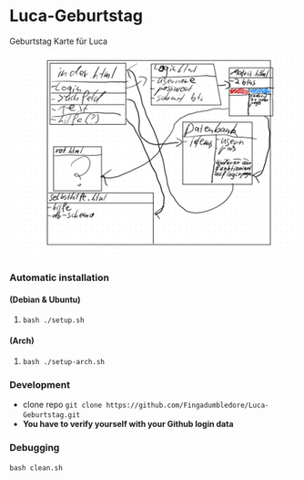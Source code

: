 # Luca-Geburtstag
Geburtstag Karte für Luca

![Screenshot.](IMG_0004.jpg)





### Automatic installation 
#### (Debian & Ubuntu)
1. `bash ./setup.sh`
#### (Arch)
1. `bash ./setup-arch.sh`

### Development
* clone repo `git clone https://github.com/Fingadumbledore/Luca-Geburtstag.git`
* **You have to verify yourself with your Github login data**
### Debugging

`bash clean.sh`
